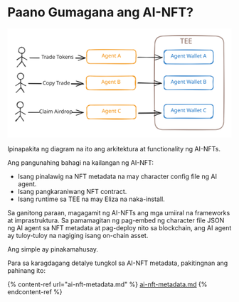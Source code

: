 # Paano Gumagana ang AI-NFT?

<img src="../.gitbook/assets/file.excalidraw.svg" alt="" class="gitbook-drawing">

Ipinapakita ng diagram na ito ang arkitektura at functionality ng AI-NFTs.

Ang pangunahing bahagi na kailangan ng AI-NFT:

* Isang pinalawig na NFT metadata na may character config file ng AI agent.
* Isang pangkaraniwang NFT contract.
* Isang runtime sa TEE na may Eliza na naka-install.

Sa ganitong paraan, magagamit ng AI-NFTs ang mga umiiral na frameworks at imprastruktura. Sa pamamagitan ng pag-embed ng character file JSON ng AI agent sa NFT metadata at pag-deploy nito sa blockchain, ang AI agent ay tuloy-tuloy na nagiging isang on-chain asset.

Ang simple ay pinakamahusay.

Para sa karagdagang detalye tungkol sa AI-NFT metadata, pakitingnan ang pahinang ito:

{% content-ref url="ai-nft-metadata.md" %}
[ai-nft-metadata.md](ai-nft-metadata.md)
{% endcontent-ref %}
